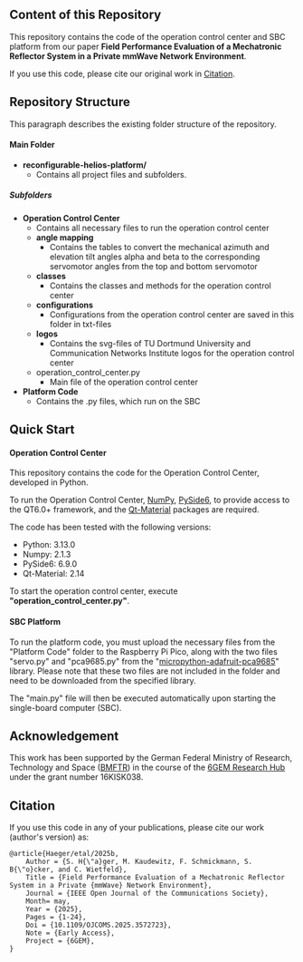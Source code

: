 ## Content of this Repository
This repository contains the code of the operation control center and SBC platform from our paper **Field Performance Evaluation of a
Mechatronic Reflector System in a Private mmWave Network Environment**.

If you use this code, please cite our original work in [Citation](#citation).


## Repository Structure
This paragraph describes the existing folder structure of the repository.
#### Main Folder
- **reconfigurable-helios-platform/**
  - Contains all project files and subfolders.  
##### Subfolders
- **Operation Control Center**
  - Contains all necessary files to run the operation control center
  - **angle mapping**
    - Contains the tables to convert the mechanical azimuth and elevation tilt angles alpha and beta to the corresponding servomotor angles from the top and bottom servomotor
  - **classes**
    - Contains the classes and methods for the operation control center
  - **configurations**
    - Configurations from the operation control center are saved in this folder in txt-files
  - **logos**
    - Contains the svg-files of TU Dortmund University and Communication Networks Institute logos for the operation control center
  - operation_control_center.py
    - Main file of the operation control center
- **Platform Code**
  - Contains the .py files, which run on the SBC


## Quick Start
#### Operation Control Center
This repository contains the code for the Operation Control Center, developed in Python.

To run the Operation Control Center, [NumPy](https://numpy.org/), [PySide6](https://pypi.org/project/PySide6/), to provide access to the QT6.0+ framework, and the [Qt-Material](https://qt-material.readthedocs.io/en/latest/index.html) packages are required.

The code has been tested with the following versions:
- Python: 3.13.0
- Numpy: 2.1.3
- PySide6: 6.9.0
- Qt-Material: 2.14

To start the operation control center, execute **"operation_control_center.py"**.

#### SBC Platform
To run the platform code, you must upload the necessary files from the "Platform Code" folder to the Raspberry Pi Pico, along with the two files "servo.py" and "pca9685.py" from the "[micropython-adafruit-pca9685](https://github.com/adafruit/micropython-adafruit-pca9685)" library.
Please note that these two files are not included in the folder and need to be downloaded from the specified library.

The "main.py" file will then be executed automatically upon starting the single-board computer (SBC).


## Acknowledgement
This work has been supported by the German Federal Ministry of Research, Technology and Space ([BMFTR](https://https://www.bundesregierung.de/breg-en/federal-government/ministries/federal-ministry-of-research-technology-and-space)) in the course of the
[6GEM Research Hub](https://www.6gem.de/en/) under the grant number 16KISK038.

## Citation
If you use this code in any of your publications, please cite our work (author's version) as:
```
@article{Haeger/etal/2025b,
	Author = {S. H{\"a}ger, M. Kaudewitz, F. Schmickmann, S. B{\"o}cker, and C. Wietfeld},
	Title = {Field Performance Evaluation of a Mechatronic Reflector System in a Private {mmWave} Network Environment},
	Journal = {IEEE Open Journal of the Communications Society},
	Month= may, 
	Year = {2025},
	Pages = {1-24},
	Doi = {10.1109/OJCOMS.2025.3572723},
  	Note = {Early Access},
	Project = {6GEM}, 
}
```